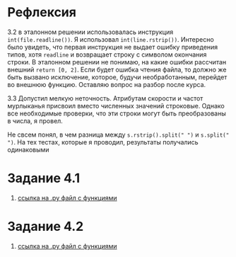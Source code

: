 # Рефлексия

3.2 в эталонном решении использовалась инструкция `int(file.readline())`. Я использовал `int(line.rstrip())`. Интересно было увидеть, что первая инструкция не выдает ошибку приведения типов, хотя `readline` и возвращает строку с символом окончания строки.
В эталонном решении не понимаю, на какие ошибки рассчитан внешний `return [0, 2]`. Если будет ошибка чтения файла, то должно же быть вызвано исключение, которое, будучи необработанным, перейдет во внешнюю функцию. Оставляю вопрос на разбор после курса.

3.3 Допустил мелкую неточность. Атрибутам скорости и частот мурлыканья присвоил вместо численных значений строковые. Однако все необходимые проверки, что эти строки могут быть преобразованы в числа, я провел.

Не свсем понял, в чем разница между `s.rstrip().split(" ")` и `s.split(" ")`. На тех тестах, которые я проводил, результаты получались одинаковыми


# Задание 4.1
1. [ссылка на .py файл c функциями](13_directories_and_files.py)


# Задание 4.2

1. [ссылка на .py файл c функциями](13_directories_and_files2.py)


